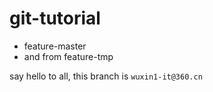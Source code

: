 # git-tutorial

- feature-master
- and from feature-tmp

say hello to all, this branch is `wuxin1-it@360.cn`

